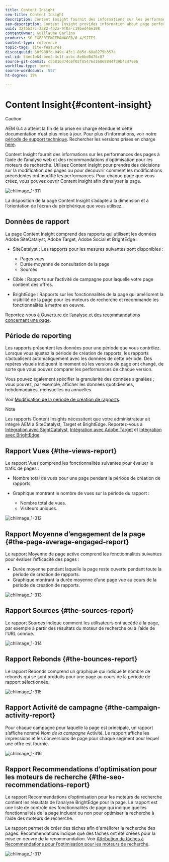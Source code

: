 ```yaml
---
title: Content Insight
seo-title: Content Insight
description: Content Insight fournit des informations sur les performances des pages à l’aide de l’analyse Web et des recommandations d’optimisation pour les moteurs de recherche.
seo-description: Content Insight provides information about page performance using web analytics and SEO recommendation
uuid: 32f5b37c-2a82-462a-9f0a-c19bed46e198
contentOwner: Guillaume Carlino
products: SG_EXPERIENCEMANAGER/6.4/SITES
content-type: reference
topic-tags: site-features
discoiquuid: 60f980fd-049e-43c1-8b5d-60a8279b357a
exl-id: 54ec1b84-bee2-4c1f-acbc-8e6bd0d76c87
source-git-commit: c5b816d74c6f02f85476d16868844f39b4c47996
workflow-type: tm+mt
source-wordcount: '557'
ht-degree: 19%

---
```


# Content Insight{#content-insight}

>[!CAUTION]
>
>AEM 6.4 a atteint la fin de la prise en charge étendue et cette documentation n’est plus mise à jour. Pour plus d’informations, voir notre [période de support technique](https://helpx.adobe.com/fr/support/programs/eol-matrix.html). Rechercher les versions prises en charge [here](https://experienceleague.adobe.com/docs/?lang=fr).

Content Insight fournit des informations sur les performances des pages à l’aide de l’analyse web et des recommandations d’optimisation pour les moteurs de recherche. Utilisez Content Insight pour prendre des décisions sur la modification des pages ou pour découvrir comment les modifications précédentes ont modifié les performances. Pour chaque page que vous créez, vous pouvez ouvrir Content Insight afin d’analyser la page.

![chlimage_1-311](assets/chlimage_1-311.png)

La disposition de la page Content Insight s’adapte à la dimension et à l’orientation de l’écran du périphérique que vous utilisez.

## Données de rapport

La page Content Insight comprend des rapports qui utilisent les données Adobe SiteCatalyst, Adobe Target, Adobe Social et BrightEdge :

* SiteCatalyst : Les rapports pour les mesures suivantes sont disponibles :

   * Pages vues
   * Durée moyenne de consultation de la page
   * Sources

* Cible : Rapports sur l’activité de campagne pour laquelle votre page contient des offres.
* BrightEdge : Rapports sur les fonctionnalités de la page qui améliorent la visibilité de la page pour les moteurs de recherche et recommande les fonctionnalités à mettre en oeuvre.

Reportez-vous à [Ouverture de l’analyse et des recommandations concernant une page](/help/sites-authoring/ci-analyze.md#opening-analytics-and-recommendations-for-a-page).

## Période de reporting

Les rapports présentent les données pour une période que vous contrôlez. Lorsque vous ajustez la période de création de rapports, les rapports s’actualisent automatiquement avec les données de cette période. Des repères visuels indiquent le moment où les versions de page ont changé, de sorte que vous pouvez comparer les performances de chaque version.

Vous pouvez également spécifier la granularité des données signalées ; vous pouvez, par exemple, afficher les données quotidiennes, hebdomadaires, mensuelles ou annuelles.

Voir [Modification de la période de création de rapports](/help/sites-authoring/ci-analyze.md#changing-the-reporting-period).

>[!NOTE]
>
>Les rapports Content Insights nécessitent que votre administrateur ait intégré AEM à SiteCatalyst, Target et BrightEdge. Reportez-vous à [Intégration avec SightCatalyst](/help/sites-administering/adobeanalytics.md), [Intégration avec Adobe Target](/help/sites-administering/target.md) et [Intégration avec BrightEdge](/help/sites-administering/brightedge.md).

## Rapport Vues {#the-views-report}

Le rapport Vues comprend les fonctionnalités suivantes pour évaluer le trafic de pages :

* Nombre total de vues pour une page pendant la période de création de rapports.
* Graphique montrant le nombre de vues sur la période du rapport :

   * Nombre total de vues.
   * Visiteurs uniques.

![chlimage_1-312](assets/chlimage_1-312.png)

## Rapport Moyenne d’engagement de la page {#the-page-average-engaged-report}

Le rapport Moyenne de page active comprend les fonctionnalités suivantes pour évaluer l’efficacité des pages :

* Durée moyenne pendant laquelle la page reste ouverte pendant toute la période de création de rapports.
* Graphique montrant la durée moyenne d’une page vue au cours de la période de création de rapports.

![chlimage_1-313](assets/chlimage_1-313.png)

## Rapport Sources {#the-sources-report}

Le rapport Sources indique comment les utilisateurs ont accédé à la page, par exemple à partir des résultats du moteur de recherche ou à l’aide de l’URL connue.

![chlimage_1-314](assets/chlimage_1-314.png)

## Rapport Rebonds {#the-bounces-report}

Le rapport Rebonds comprend un graphique qui indique le nombre de rebonds qui se sont produits pour une page au cours de la période de rapport sélectionnée.

![chlimage_1-315](assets/chlimage_1-315.png)

## Rapport Activité de campagne {#the-campaign-activity-report}

Pour chaque campagne pour laquelle la page est principale, un rapport s’affiche nommé *Nom de la campagne* Activité. Le rapport affiche les impressions et les conversions de page pour chaque segment pour lequel une offre est fournie.

![chlimage_1-316](assets/chlimage_1-316.png)

## Rapport Recommendations d’optimisation pour les moteurs de recherche {#the-seo-recommendations-report}

Le rapport Recommendations d’optimisation pour les moteurs de recherche contient les résultats de l’analyse BrightEdge pour la page. Le rapport est une liste de contrôle des fonctionnalités de page qui indique quelles fonctionnalités de la page incluent ou non pour optimiser la recherche à l’aide des moteurs de recherche.

Le rapport permet de créer des tâches afin d&#39;améliorer la recherche des pages. Recommendations indique que des tâches ont été créées pour la mise en oeuvre de la recommandation. Voir [Attribution de tâches à Recommendations pour l’optimisation pour les moteurs de recherche](/help/sites-authoring/ci-analyze.md#assigning-tasks-for-seo-recommendations).

![chlimage_1-317](assets/chlimage_1-317.png)
